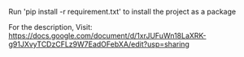 Run 'pip install -r requirement.txt' to install the project as a package

For the description, Visit:
https://docs.google.com/document/d/1xrJUFuWn18LaXRK-g91JXvyTCDzCFLz9W7EadOFebXA/edit?usp=sharing
